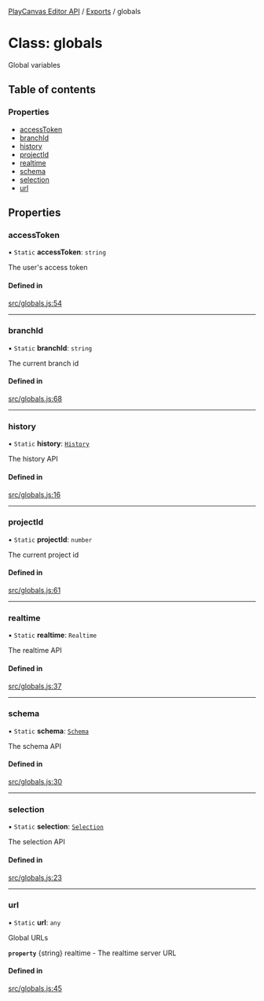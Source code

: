 [PlayCanvas Editor API](../docs/md/README.md) / [Exports](../modules.md) / globals

# Class: globals

Global variables

## Table of contents

### Properties

- [accessToken](globals.md#accesstoken)
- [branchId](globals.md#branchid)
- [history](globals.md#history)
- [projectId](globals.md#projectid)
- [realtime](globals.md#realtime)
- [schema](globals.md#schema)
- [selection](globals.md#selection)
- [url](globals.md#url)

## Properties

### accessToken

▪ `Static` **accessToken**: `string`

The user's access token

#### Defined in

[src/globals.js:54](https://github.com/playcanvas/editor-api/blob/81ce39f/src/globals.js#L54)

___

### branchId

▪ `Static` **branchId**: `string`

The current branch id

#### Defined in

[src/globals.js:68](https://github.com/playcanvas/editor-api/blob/81ce39f/src/globals.js#L68)

___

### history

▪ `Static` **history**: [`History`](History.md)

The history API

#### Defined in

[src/globals.js:16](https://github.com/playcanvas/editor-api/blob/81ce39f/src/globals.js#L16)

___

### projectId

▪ `Static` **projectId**: `number`

The current project id

#### Defined in

[src/globals.js:61](https://github.com/playcanvas/editor-api/blob/81ce39f/src/globals.js#L61)

___

### realtime

▪ `Static` **realtime**: `Realtime`

The realtime API

#### Defined in

[src/globals.js:37](https://github.com/playcanvas/editor-api/blob/81ce39f/src/globals.js#L37)

___

### schema

▪ `Static` **schema**: [`Schema`](Schema.md)

The schema API

#### Defined in

[src/globals.js:30](https://github.com/playcanvas/editor-api/blob/81ce39f/src/globals.js#L30)

___

### selection

▪ `Static` **selection**: [`Selection`](Selection.md)

The selection API

#### Defined in

[src/globals.js:23](https://github.com/playcanvas/editor-api/blob/81ce39f/src/globals.js#L23)

___

### url

▪ `Static` **url**: `any`

Global URLs

**`property`** {string} realtime - The realtime server URL

#### Defined in

[src/globals.js:45](https://github.com/playcanvas/editor-api/blob/81ce39f/src/globals.js#L45)
